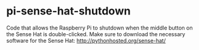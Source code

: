 # pi-sense-hat-shutdown
Code that allows the Raspberry Pi to shutdown when the middle button on the Sense Hat is double-clicked.
Make sure to download the necessary software for the Sense Hat: http://pythonhosted.org/sense-hat/
